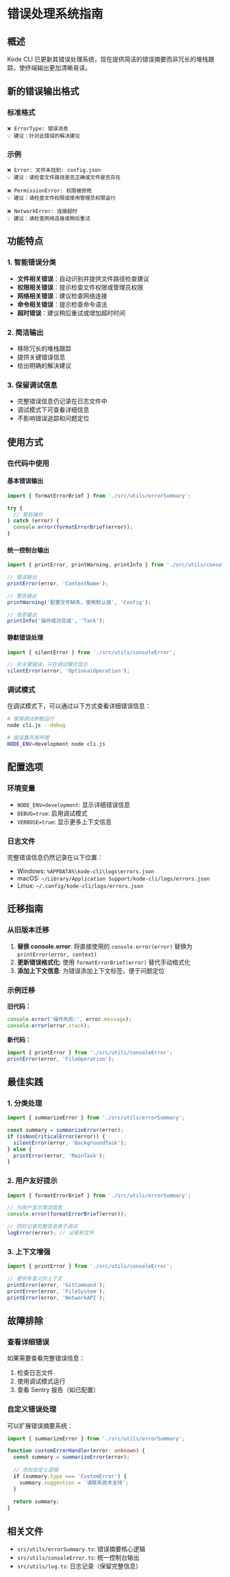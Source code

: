 # 错误处理系统指南

## 概述

Kode CLI 已更新其错误处理系统，现在提供简洁的错误摘要而非冗长的堆栈跟踪，使终端输出更加清晰易读。

## 新的错误输出格式

### 标准格式
```
❌ ErrorType: 错误消息
💡 建议：针对此错误的解决建议
```

### 示例
```
❌ Error: 文件未找到: config.json
💡 建议：请检查文件路径是否正确或文件是否存在

❌ PermissionError: 权限被拒绝
💡 建议：请检查文件权限或使用管理员权限运行

❌ NetworkError: 连接超时
💡 建议：请检查网络连接或稍后重试
```

## 功能特点

### 1. 智能错误分类
- **文件相关错误**：自动识别并提供文件路径检查建议
- **权限相关错误**：提示检查文件权限或管理员权限
- **网络相关错误**：建议检查网络连接
- **命令相关错误**：提示检查命令语法
- **超时错误**：建议稍后重试或增加超时时间

### 2. 简洁输出
- 移除冗长的堆栈跟踪
- 提供关键错误信息
- 给出明确的解决建议

### 3. 保留调试信息
- 完整错误信息仍记录在日志文件中
- 调试模式下可查看详细信息
- 不影响错误追踪和问题定位

## 使用方式

### 在代码中使用

#### 基本错误输出
```typescript
import { formatErrorBrief } from './src/utils/errorSummary';

try {
  // 某些操作
} catch (error) {
  console.error(formatErrorBrief(error));
}
```

#### 统一控制台输出
```typescript
import { printError, printWarning, printInfo } from './src/utils/consoleError';

// 错误输出
printError(error, 'ContextName');

// 警告输出  
printWarning('配置文件缺失，使用默认值', 'Config');

// 信息输出
printInfo('操作成功完成', 'Task');
```

#### 静默错误处理
```typescript
import { silentError } from './src/utils/consoleError';

// 非关键错误，只在调试模式显示
silentError(error, 'OptionalOperation');
```

### 调试模式

在调试模式下，可以通过以下方式查看详细错误信息：

```bash
# 使用调试参数运行
node cli.js --debug

# 或设置开发环境
NODE_ENV=development node cli.js
```

## 配置选项

### 环境变量

- `NODE_ENV=development`: 显示详细错误信息
- `DEBUG=true`: 启用调试模式
- `VERBOSE=true`: 显示更多上下文信息

### 日志文件

完整错误信息仍然记录在以下位置：
- Windows: `%APPDATA%\kode-cli\logs\errors.json`
- macOS: `~/Library/Application Support/kode-cli/logs/errors.json`
- Linux: `~/.config/kode-cli/logs/errors.json`

## 迁移指南

### 从旧版本迁移

1. **替换 console.error**: 将直接使用的 `console.error(error)` 替换为 `printError(error, context)`
2. **更新错误格式化**: 使用 `formatErrorBrief(error)` 替代手动格式化
3. **添加上下文信息**: 为错误添加上下文标签，便于问题定位

### 示例迁移

**旧代码：**
```typescript
console.error('操作失败:', error.message);
console.error(error.stack);
```

**新代码：**
```typescript
import { printError } from './src/utils/consoleError';
printError(error, 'FileOperation');
```

## 最佳实践

### 1. 分类处理
```typescript
import { summarizeError } from './src/utils/errorSummary';

const summary = summarizeError(error);
if (isNonCriticalError(error)) {
  silentError(error, 'BackgroundTask');
} else {
  printError(error, 'MainTask');
}
```

### 2. 用户友好提示
```typescript
import { formatErrorBrief } from './src/utils/errorSummary';

// 为用户显示简洁信息
console.error(formatErrorBrief(error));

// 同时记录完整信息用于调试
logError(error); // 记录到文件
```

### 3. 上下文增强
```typescript
import { printError } from './src/utils/consoleError';

// 提供有意义的上下文
printError(error, 'GitCommand');
printError(error, 'FileSystem');
printError(error, 'NetworkAPI');
```

## 故障排除

### 查看详细错误

如果需要查看完整错误信息：

1. 检查日志文件
2. 使用调试模式运行
3. 查看 Sentry 报告（如已配置）

### 自定义错误处理

可以扩展错误摘要系统：

```typescript
import { summarizeError } from './src/utils/errorSummary';

function customErrorHandler(error: unknown) {
  const summary = summarizeError(error);
  
  // 添加自定义逻辑
  if (summary.type === 'CustomError') {
    summary.suggestion = '请联系技术支持';
  }
  
  return summary;
}
```

## 相关文件

- `src/utils/errorSummary.ts`: 错误摘要核心逻辑
- `src/utils/consoleError.ts`: 统一控制台输出
- `src/utils/log.ts`: 日志记录（保留完整信息）